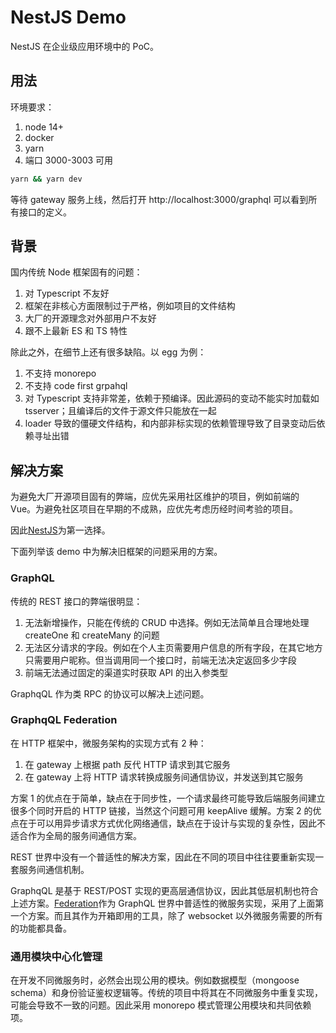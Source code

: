 # NestJS Demo

NestJS 在企业级应用环境中的 PoC。

## 用法

环境要求：

1. node 14+
2. docker
3. yarn
4. 端口 3000-3003 可用

```bash
yarn && yarn dev
```

等待 gateway 服务上线，然后打开 http://localhost:3000/graphql 可以看到所有接口的定义。

## 背景

国内传统 Node 框架固有的问题：

1. 对 Typescript 不友好
2. 框架在非核心方面限制过于严格，例如项目的文件结构
3. 大厂的开源理念对外部用户不友好
4. 跟不上最新 ES 和 TS 特性

除此之外，在细节上还有很多缺陷。以 egg 为例：

1. 不支持 monorepo
2. 不支持 code first grpahql
3. 对 Typescript 支持非常差，依赖于预编译。因此源码的变动不能实时加载如 tsserver；且编译后的文件于源文件只能放在一起
4. loader 导致的僵硬文件结构，和内部非标实现的依赖管理导致了目录变动后依赖寻址出错

## 解决方案

为避免大厂开源项目固有的弊端，应优先采用社区维护的项目，例如前端的 Vue。为避免社区项目在早期的不成熟，应优先考虑历经时间考验的项目。

因此[NestJS][nest]为第一选择。

下面列举该 demo 中为解决旧框架的问题采用的方案。

### GraphQL

传统的 REST 接口的弊端很明显：

1. 无法新增操作，只能在传统的 CRUD 中选择。例如无法简单且合理地处理 createOne 和 createMany 的问题
2. 无法区分请求的字段。例如在个人主页需要用户信息的所有字段，在其它地方只需要用户昵称。但当调用同一个接口时，前端无法决定返回多少字段
3. 前端无法通过固定的渠道实时获取 API 的出入参类型

GraphqQL 作为类 RPC 的协议可以解决上述问题。

### GraphqQL Federation

在 HTTP 框架中，微服务架构的实现方式有 2 种：

1. 在 gateway 上根据 path 反代 HTTP 请求到其它服务
2. 在 gateway 上将 HTTP 请求转换成服务间通信协议，并发送到其它服务

方案 1 的优点在于简单，缺点在于同步性，一个请求最终可能导致后端服务间建立很多个同时开启的 HTTP 链接，当然这个问题可用 keepAlive 缓解。方案 2 的优点在于可以用异步请求方式优化网络通信，缺点在于设计与实现的复杂性，因此不适合作为全局的服务间通信方案。

REST 世界中没有一个普适性的解决方案，因此在不同的项目中往往要重新实现一套服务间通信机制。

GraphqQL 是基于 REST/POST 实现的更高层通信协议，因此其低层机制也符合上述方案。[Federation][federation]作为 GraphQL 世界中普适性的微服务实现，采用了上面第一个方案。而且其作为开箱即用的工具，除了 websocket 以外微服务需要的所有的功能都具备。

### 通用模块中心化管理

在开发不同微服务时，必然会出现公用的模块。例如数据模型（mongoose schema）和身份验证鉴权逻辑等。传统的项目中将其在不同微服务中重复实现，可能会导致不一致的问题。因此采用 monorepo 模式管理公用模块和共同依赖项。

[nest]: https://docs.nestjs.com/
[federation]: https://www.apollographql.com/docs/federation/
